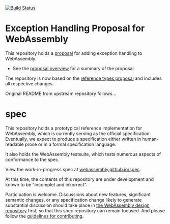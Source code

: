 [![Build Status](https://travis-ci.org/WebAssembly/exception-handling.svg?branch=master)](https://travis-ci.org/WebAssembly/exception-handling)

# Exception Handling Proposal for WebAssembly

This repository
holds a
[proposal](https://github.com/WebAssembly/exception-handling/blob/master/proposals/Exceptions.md) for
adding exception handling to WebAssembly.

* See the [proposal overview](/proposals/exception-handling/Exceptions.md) for a summary of the proposal.

The repository is now based on the [reference types proposal](proposals/reference-types/Overview.md) and includes all respective changes.

Original README from upstream repository follows...

# spec

This repository holds a prototypical reference implementation for WebAssembly,
which is currently serving as the official specification. Eventually, we expect
to produce a specification either written in human-readable prose or in a formal
specification language.

It also holds the WebAssembly testsuite, which tests numerous aspects of
conformance to the spec.

View the work-in-progress spec at [webassembly.github.io/spec](https://webassembly.github.io/spec/).

At this time, the contents of this repository are under development and known
to be "incomplet and inkorrect".

Participation is welcome. Discussions about new features, significant semantic
changes, or any specification change likely to generate substantial discussion
should take place in
[the WebAssembly design repository](https://github.com/WebAssembly/design)
first, so that this spec repository can remain focused. And please follow the
[guidelines for contributing](Contributing.md).
